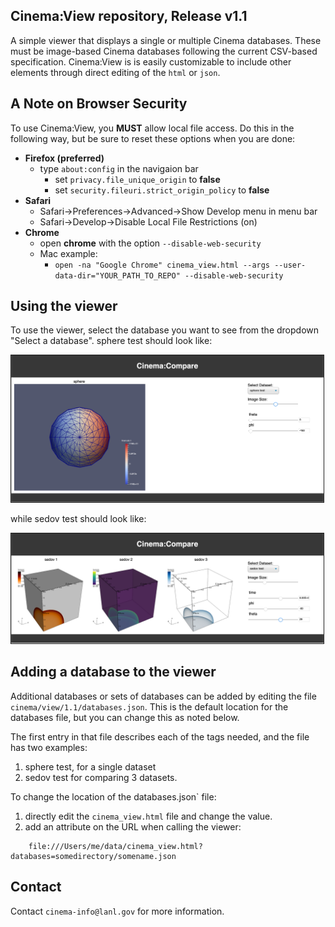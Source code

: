 ## Cinema:View repository, Release v1.1

A simple viewer that displays a single or multiple Cinema databases. These must be image-based Cinema databases following the current CSV-based specification.  Cinema:View is is easily customizable to include other elements through direct editing of the `html` or `json`.

## A Note on Browser Security
To use Cinema:View, you **MUST** allow local file access. Do this in the following way, but be sure to reset these options when you are done:

- **Firefox (preferred)**
    - type ```about:config``` in the navigaion bar
        - set ```privacy.file_unique_origin``` to **false**
        - set ```security.fileuri.strict_origin_policy``` to **false**
- **Safari**
    - Safari->Preferences->Advanced->Show Develop menu in menu bar
    - Safari->Develop->Disable Local File Restrictions (on)
- **Chrome**
    - open **chrome** with the option ```--disable-web-security```
    - Mac example:
        - ```open -na "Google Chrome" cinema_view.html --args --user-data-dir="YOUR_PATH_TO_REPO" --disable-web-security```

## Using the viewer

To use the viewer, select the database you want to see from the dropdown "Select a database". sphere test should look like:

<img src="../doc/img/sphere.png" width="500" border="1"/>

while sedov test should look like:

<img src="../doc/img/sedov.png" width="500" border="1"/>


## Adding a database to the viewer
Additional databases or sets of databases can be added by editing the file `cinema/view/1.1/databases.json`. This is the default location for the databases file, but you can change this as noted below.

The first entry in that file describes each of the tags needed, and the file has two examples:

1. sphere test, for a single dataset
2. sedov test for comparing 3 datasets.

To change the location of the databases.json` file:

1. directly edit the `cinema_view.html` file and change the value.
2. add an attribute on the URL when calling the viewer:

```
    file:///Users/me/data/cinema_view.html?databases=somedirectory/somename.json
```

## Contact

Contact `cinema-info@lanl.gov` for more information.
